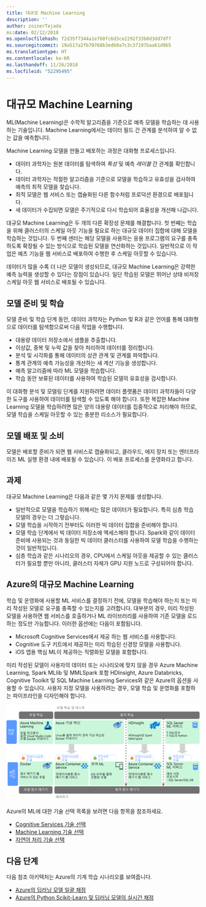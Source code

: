 ```yaml
---
title: 대규모 Machine Learning
description: ''
author: zoinerTejada
ms:date: 02/12/2018
ms.openlocfilehash: f2d35f7344a1e760fc6d3ce2292f33b8d3dd7df7
ms.sourcegitcommit: 19a517a2fb70768b3edb9a7c3c37197baa61d9b5
ms.translationtype: HT
ms.contentlocale: ko-KR
ms.lasthandoff: 11/26/2018
ms.locfileid: "52295495"
---
```

# <a name="machine-learning-at-scale"></a>대규모 Machine Learning

ML(Machine Learning)은 수학적 알고리즘을 기준으로 예측 모델을 학습하는 데 사용하는 기술입니다. Machine Learning에서는 데이터 필드 간 관계를 분석하여 알 수 없는 값을 예측합니다.

Machine Learning 모델을 만들고 배포하는 과정은 대화형 프로세스입니다.

* 데이터 과학자는 원본 데이터를 탐색하여 *특성* 및 예측 *레이블* 간 관계를 확인합니다.
* 데이터 과학자는 적절한 알고리즘을 기준으로 모델을 학습하고 유효성을 검사하여 예측의 최적 모델을 찾습니다.
* 최적 모델은 웹 서비스 또는 캡슐화된 다른 함수처럼 프로덕션 환경으로 배포됩니다.
* 새 데이터가 수집되면 모델은 주기적으로 다시 학습되어 효율성을 개선해 나갑니다.

대규모 Machine Learning은 두 개의 다른 확장성 문제를 해결합니다. 첫 번째는 학습을 위해 클러스터의 스케일 아웃 기능을 필요로 하는 대규모 데이터 집합에 대해 모델을 학습하는 것입니다. 두 번째 센터는 해당 모델을 사용하는 응용 프로그램의 요구를 충족하도록 확장될 수 있는 방식으로 학습된 모델을 연산화하는 것입니다. 일반적으로 이 작업은 예츠 기능을 웹 서비스로 배포하여 수행한 후 스케일 아웃할 수 있습니다.

데이터가 많을 수록 더 나은 모델이 생성되므로, 대규모 Machine Learning은 강력한 예측 능력을 생성할 수 있다는 장점이 있습니다. 일단 학습된 모델은 뛰어난 상태 비저장 스케일 아웃 웹 서비스로 배포될 수 있습니다. 

## <a name="model-preparation-and-training"></a>모델 준비 및 학습

모델 준비 및 학습 단계 동안, 데이터 과학자는 Python 및 R과 같은 언어를 통해 대화형으로 데이터를 탐색함으로써 다음 작업을 수행합니다.

* 대용량 데이터 저장소에서 샘플을 추출합니다.
* 이상값, 중복 및 누락 값을 찾아 처리하여 데이터를 정리합니다.
* 분석 및 시각화를 통해 데이터의 상관 관계 및 관계를 파악합니다.
* 통계 관계의 예측 가능성을 개선하는 새 계산 기능을 생성합니다.
* 예측 알고리즘에 따라 ML 모델을 학습합니다.
* 학습 동안 보류된 데이터를 사용하여 학습된 모델의 유효성을 검사합니다.

이 대화형 분석 및 모델링 단계를 지원하려면 데이터 플랫폼은 데이터 과학자들이 다양한 도구를 사용하여 데이터를 탐색할 수 있도록 해야 합니다. 또한 복잡한 Machine Learning 모델을 학습하려면 많은 양의 대용량 데이터를 집중적으로 처리해야 하므로, 모델 학습을 스케일 아웃할 수 있는 충분한 리소스가 필요합니다.

## <a name="model-deployment-and-consumption"></a>모델 배포 및 소비

모델은 배포할 준비가 되면 웹 서비스로 캡슐화되고, 클라우드, 에지 장치 또는 엔터프라이즈 ML 실행 환경 내에 배포될 수 있습니다. 이 배포 프로세스를 운영화라고 합니다.

## <a name="challenges"></a>과제

대규모 Machine Learning은 다음과 같은 몇 가지 문제를 생성합니다.

- 일반적으로 모델을 학습하기 위해서는 많은 데이터가 필요합니다. 특히 심층 학습 모델의 경우는 더 그렇습니다.
- 모델 학습을 시작하기 전부터도 이러한 빅 데이터 집합을 준비해야 합니다.
- 모델 학습 단계에서 빅 데이터 저장소에 액세스해야 합니다. Spark와 같이 데이터 준비에 사용되는 것과 동일한 빅 데이터 클러스터를 사용하여 모델 학습을 수행하는 것이 일반적입니다. 
- 심층 학습과 같은 시나리오의 경우, CPU에서 스케일 아웃을 제공할 수 있는 클러스터가 필요할 뿐만 아니라, 클러스터 자체가 GPU 지원 노드로 구성되어야 합니다.

## <a name="machine-learning-at-scale-in-azure"></a>Azure의 대규모 Machine Learning

학습 및 운영화에 사용할 ML 서비스를 결정하기 전에, 모델을 학습해야 하는지 또는 미리 작성된 모델로 요구를 충족할 수 있는지를 고려합니다. 대부분의 경우, 미리 작성된 모델을 사용하면 웹 서비스를 호출하거나 ML 라이브러리를 사용하여 기존 모델을 로드하는 정도만 가능합니다. 이러한 옵션에는 다음이 포함됩니다. 

- Microsoft Cognitive Services에서 제공 하는 웹 서비스를 사용합니다.
- Cognitive 도구 키트에서 제공하는 미리 학습된 신경망 모델을 사용합니다.
- iOS 앱용 핵심 ML이 제공하는 직렬화된 모델을 포함합니다. 

미리 작성된 모델이 사용자의 데이터 또는 시나리오에 맞지 않을 경우 Azure Machine Learning, Spark MLlib 및 MMLSpark 포함 HDInsight, Azure Databricks, Cognitive Toolkit 및 SQL Machine Learning Services와 같은 Azure의 옵션을 사용할 수 있습니다. 사용자 지정 모델을 사용하려는 경우, 모델 학습 및 운영화를 포함하는 파이프라인을 디자인해야 합니다. 

![Azure의 모델 옵션](./images/machine-learning-model-training-and-deployment.png)

Azure의 ML에 대한 기술 선택 목록을 보려면 다음 항목을 참조하세요.

- [Cognitive Services 기술 선택](../technology-choices/cognitive-services.md)
- [Machine Learning 기술 선택](../technology-choices/data-science-and-machine-learning.md)
- [자연어 처리 기술 선택](../technology-choices/natural-language-processing.md)

## <a name="next-steps"></a>다음 단계

다음 참조 아키텍처는 Azure의 기계 학습 시나리오를 보여줍니다.

- [Azure의 딥러닝 모델 일괄 채점](../../reference-architectures/ai/batch-scoring-deep-learning.md)
- [Azure의 Python Scikit-Learn 및 딥러닝 모델의 실시간 채점](../../reference-architectures/ai/realtime-scoring-python.md)